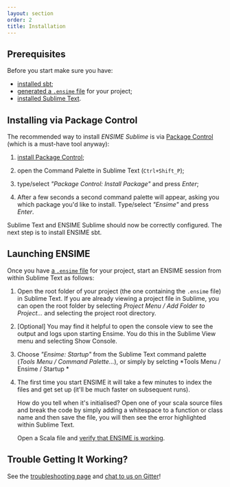 ```yaml
---
layout: section
order: 2
title: Installation
---
```


## Prerequisites

Before you start make sure you have:

- [installed sbt][sbt];
- [generated a `.ensime` file][ensimeConfig] for your project;
- [installed Sublime Text][sublime].

## Installing via Package Control

The recommended way to install *ENSIME Sublime* is via [Package Control][package-control] (which is a must-have tool anyway):

1. [install Package Control][package-control-install];

2. open the Command Palette in Sublime Text (`Ctrl+Shift_P`);

3. type/select *"Package Control: Install Package"* and press *Enter*;

4. After a few seconds a second command palette will appear, asking you which package you'd like to install. Type/select *"Ensime"* and press *Enter*.

Sublime Text and ENSIME Sublime should now be correctly configured. The next step is to install ENSIME sbt.

## Launching ENSIME

Once you have [a `.ensime` file][ensimeConfig] for your project, start an ENSIME session from within Sublime Text as follows:

1. Open the root folder of your project (the one containing the `.ensime` file) in Sublime Text. If you are already viewing a project file in Sublime, you can open the root folder by selecting *Project Menu / Add Folder to Project...* and selecting the project root directory.

2. [Optional] You may find it helpful to open the console view to see the output and logs upon starting Ensime. You do this in the Sublime View menu and selecting Show Console.

3. Choose *"Ensime: Startup"* from the Sublime Text command palette (*Tools Menu / Command Palette...*), or simply by selcting *Tools Menu / Ensime / Startup *

4. The first time you start ENSIME it will take a few minutes to index the files and get set up (it'll be much faster on subsequent runs).

   How do you tell when it's initialised?
   Open one of your scala source files and break the code by simply adding a whitespace to a function or class name and then save the file, you will then see the error highlighted within Sublime Text.

   Open a Scala file and [verify that ENSIME is working][features].

## Trouble Getting It Working?

See the [troubleshooting page][troubleshooting] and [chat to us on Gitter][gitter]!



[features]: ../features
[ensimeConfig]: /build_tools/sbt/
[gitter]: https://gitter.im/ensime/ensime-sublime
[sbt]: http://www.scala-sbt.org/download.html
[sublime]: http://sublimetext.com
[troubleshooting]: ../troubleshooting
[package-control]: https://packagecontrol.io/packages/Ensime
[package-control-install]: https://packagecontrol.io/installation
